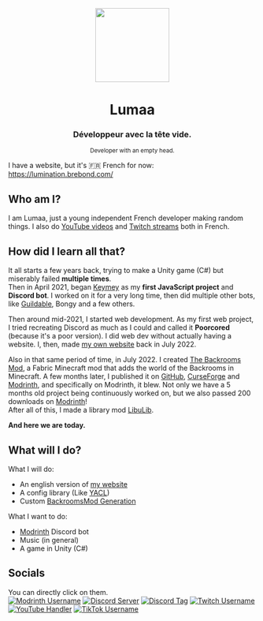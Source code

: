 <center><div align="center">
  <img width="150" src="https://brebond.com/lumination/assets/pfp.png" />
  <h1>Lumaa</h1>
  <h3>Développeur avec la tête vide.</h3>  
  <sup>Developer with an empty head.</sup>
</div></center>

I have a website, but it's 🇫🇷 French for now: https://lumination.brebond.com/

## Who am I?
I am Lumaa, just a young independent French developer making random things. I also do [YouTube videos](https://youtube.com/@_lumaa_) and [Twitch streams](https://twitch.tv/u_Lumaa_) both in French.

## How did I learn all that?
It all starts a few years back, trying to make a Unity game (C#) but miserably failed **multiple times**.  
Then in April 2021, began [Keymey](https://github.com/u-lumaa/Keymey) as my **first JavaScript project** and **Discord bot**. I worked on it for a very long time, then did multiple other bots, like [Guildable](https://top.gg/bot/870762638789988422), Bongy and a few others.

Then around mid-2021, I started web development. As my first web project, I tried recreating Discord as much as I could and called it **Poorcored** (because it's a poor version). I did web dev without actually having a website. I, then, made [my own website](https://lumination.brebond.com) back in July 2022.

Also in that same period of time, in July 2022. I created [The Backrooms Mod](https://modrinth.com/mod/backrooms), a Fabric Minecraft mod that adds the world of the Backrooms in Minecraft. A few months later, I published it on [GitHub](https://github.com/u-lumaa/BackroomsMod), [CurseForge](https://www.curseforge.com/minecraft/mc-mods/thebackrooms) and [Modrinth](https://modrinth.com/mod/backrooms), and specifically on Modrinth, it blew. Not only we have a 5 months old project being continuously worked on, but we also passed 200 downloads on [Modrinth](https://modrinth.com/mod/backrooms)!  
After all of this, I made a library mod [LibuLib](https://modrinth.com/mod/libu).

**And here we are today.**

## What will I do?
What I will do:
- An english version of [my website](https://lumination.brebond.com)
- A config library (Like [YACL](https://github.com/isXander/YetAnotherConfigLib))
- Custom [BackroomsMod Generation](https://trello.com/c/oeXBwsgv)

What I want to do:
- [Modrinth](https://modrinth.com) Discord bot
- Music (in general)
- A game in Unity (C#)

## Socials
You can directly click on them.  
[![Modrinth Username](https://img.shields.io/badge/Modrinth-Lumaa-brightgreen)](https://modrinth.com/user/Lumaa)
[![Discord Server](https://img.shields.io/discord/1033451342984908900?label=Support%20Discord&logo=discord)](https://discord.gg/Rqpn3C7yR5)
[![Discord Tag](https://img.shields.io/badge/Discord%20Tag-Lumaa%234480-5865F2)](https://discordapp.com/users/474231265059405845)
[![Twitch Username](https://img.shields.io/badge/Twitch-u__Lumaa__-blueviolet)](https://twitch.tv/u_Lumaa_)
[![YouTube Handler](https://img.shields.io/badge/YouTube-%40__lumaa__-red)](https://youtube.com/@_lumaa_)
[![TikTok Username](https://img.shields.io/badge/TikTok-%40u__lumaa-000)](https://tiktok.com/@u_lumaa)
